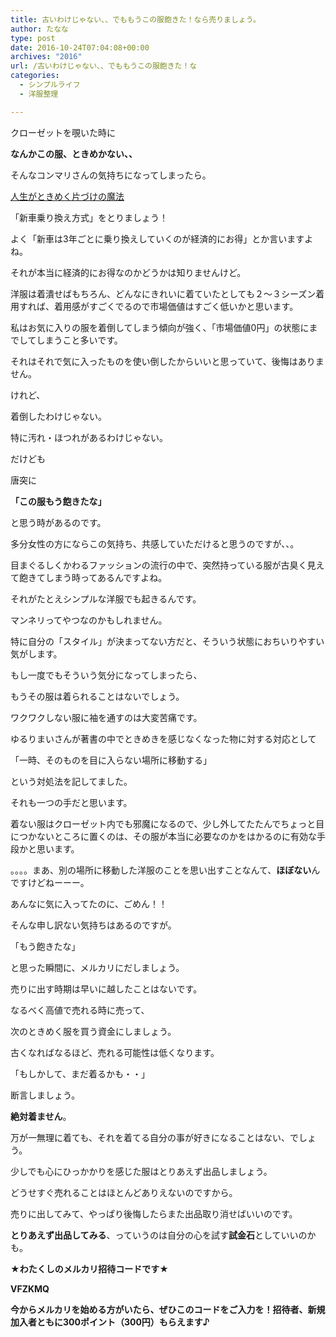 ```yaml
---
title: 古いわけじゃない、、でももうこの服飽きた！なら売りましょう。
author: たなな
type: post
date: 2016-10-24T07:04:08+00:00
archives: "2016"
url: /古いわけじゃない、、でももうこの服飽きた！な
categories:
  - シンプルライフ
  - 洋服整理

---
```

クローゼットを覗いた時に

**なんかこの服、ときめかない、、**
   
そんなコンマリさんの気持ちになってしまったら。

<div data-role="amazonjs" data-asin="4763131206" data-locale="JP" data-tmpl="Small" data-img-size="" class="asin_4763131206_JP_Small amazonjs_item">
  <div class="amazonjs_indicator">
    <span class="amazonjs_indicator_img"></span><a class="amazonjs_indicator_title" href="#">人生がときめく片づけの魔法</a><span class="amazonjs_indicator_footer"></span>
  </div>
</div>

「新車乗り換え方式」をとりましょう！

よく「新車は3年ごとに乗り換えしていくのが経済的にお得」とか言いますよね。
   
それが本当に経済的にお得なのかどうかは知りませんけど。

洋服は着潰せばもちろん、どんなにきれいに着ていたとしても２〜３シーズン着用すれば、着用感がすごくでるので市場価値はすごく低いかと思います。

私はお気に入りの服を着倒してしまう傾向が強く、「市場価値0円」の状態にまでしてしまうこと多いです。

それはそれで気に入ったものを使い倒したからいいと思っていて、後悔はありません。

けれど、
  
着倒したわけじゃない。
  
特に汚れ・ほつれがあるわけじゃない。

だけども
   
唐突に

**「この服もう飽きたな」**

と思う時があるのです。

多分女性の方にならこの気持ち、共感していただけると思うのですが、、。

目まぐるしくかわるファッションの流行の中で、突然持っている服が古臭く見えて飽きてしまう時ってあるんですよね。
  
それがたとえシンプルな洋服でも起きるんです。
   
マンネリってやつなのかもしれません。

特に自分の「スタイル」が決まってない方だと、そういう状態におちいりやすい気がします。

もし一度でもそういう気分になってしまったら、
   
もうその服は着られることはないでしょう。
   
ワクワクしない服に袖を通すのは大変苦痛です。

ゆるりまいさんが著書の中でときめきを感じなくなった物に対する対応として
   
「一時、そのものを目に入らない場所に移動する」
   
という対処法を記してました。

それも一つの手だと思います。

着ない服はクローゼット内でも邪魔になるので、少し外してたたんでちょっと目につかないところに置くのは、その服が本当に必要なのかをはかるのに有効な手段かと思います。

。。。。まあ、別の場所に移動した洋服のことを思い出すことなんて、**ほぼない**んですけどねーーー。

あんなに気に入ってたのに、ごめん！！

そんな申し訳ない気持ちはあるのですが。
   
「もう飽きたな」
   
と思った瞬間に、メルカリにだしましょう。

売りに出す時期は早いに越したことはないです。
   
なるべく高値で売れる時に売って、
   
次のときめく服を買う資金にしましょう。

古くなればなるほど、売れる可能性は低くなります。

「もしかして、まだ着るかも・・」

断言しましょう。

**絶対着ません**。

万が一無理に着ても、それを着てる自分の事が好きになることはない、でしょう。

少しでも心にひっかかりを感じた服はとりあえず出品しましょう。
  
どうせすぐ売れることはほとんどありえないのですから。

売りに出してみて、やっぱり後悔したらまた出品取り消せばいいのです。
  
**とりあえず出品してみる**、っていうのは自分の心を試す**試金石**としていいのかも。

**★わたくしのメルカリ招待コードです★**

**VFZKMQ**

**今からメルカリを始める方がいたら、ぜひこのコードをご入力を！招待者、新規加入者ともに300ポイント（300円）もらえます♪**

&nbsp;